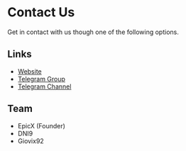 # Contact Us

Get in contact with us though one of the following options.

## Links

* [Website](https://shrp.cf)
* [Telegram Group](https://t.me/sky_hawk)
* [Telegram Channel](https://t.me/shrp_official)


## Team

* EpicX (Founder)
* DNI9
* Giovix92

